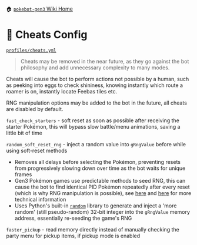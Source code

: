 🏠 [`pokebot-gen3` Wiki Home](../Readme.md)

# 💎 Cheats Config

[`profiles/cheats.yml`](../../profiles/cheats.yml)

> Cheats may be removed in the near future, as they go against the bot philosophy and add unnecessary complexity to many modes.

Cheats will cause the bot to perform actions not possible by a human, such as peeking into eggs to check shininess, knowing instantly which route a roamer is on, instantly locate Feebas tiles etc.

RNG manipulation options may be added to the bot in the future, all cheats are disabled by default.

`fast_check_starters` - soft reset as soon as possible after receiving the starter Pokémon, this will bypass slow battle/menu animations, saving a little bit of time

`random_soft_reset_rng` - inject a random value into `gRngValue` before while using soft-reset methods
- Removes all delays before selecting the Pokémon, preventing resets from progressively slowing down over time as the bot waits for unique frames
- Gen3 Pokémon games use predictable methods to seed RNG, this can cause the bot to find identical PID Pokémon repeatedly after every reset (which is why RNG manipulation is possible), see [here](https://blisy.net/g3/frlg-starter.html) and [here](https://www.smogon.com/forums/threads/rng-manipulation-in-firered-leafgreen-wild-pok%C3%A9mon-supported-in-rng-reporter-9-93.62357/) for more technical information
- Uses Python's built-in [`random`](https://docs.python.org/3/library/random.html) library to generate and inject a 'more random' (still pseudo-random) 32-bit integer into the `gRngValue` memory address, essentially re-seeding the game's RNG

`faster_pickup` - read memory directly instead of manually checking the party menu for pickup items, if pickup mode is enabled
